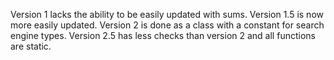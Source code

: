Version 1 lacks the ability to be easily updated with sums.
Version 1.5 is now more easily updated.
Version 2 is done as a class with a constant for search engine types.
Version 2.5 has less checks than version 2 and all functions are static.